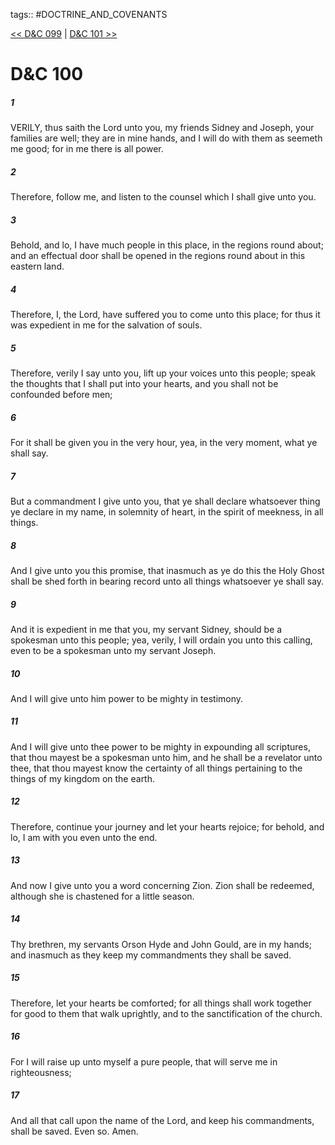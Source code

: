 tags:: #DOCTRINE_AND_COVENANTS

[<< D&C 099](DOCTRINE_AND_COVENANTS/D&C_099.md) | [D&C 101 >>](DOCTRINE_AND_COVENANTS/D&C_101.md)

# D&C 100

##### 1

VERILY, thus saith the Lord unto you, my friends Sidney and Joseph, your families are well; they are in mine hands, and I will do with them as seemeth me good; for in me there is all power.

##### 2

Therefore, follow me, and listen to the counsel which I shall give unto you.

##### 3

Behold, and lo, I have much people in this place, in the regions round about; and an effectual door shall be opened in the regions round about in this eastern land.

##### 4

Therefore, I, the Lord, have suffered you to come unto this place; for thus it was expedient in me for the salvation of souls.

##### 5

Therefore, verily I say unto you, lift up your voices unto this people; speak the thoughts that I shall put into your hearts, and you shall not be confounded before men;

##### 6

For it shall be given you in the very hour, yea, in the very moment, what ye shall say.

##### 7

But a commandment I give unto you, that ye shall declare whatsoever thing ye declare in my name, in solemnity of heart, in the spirit of meekness, in all things.

##### 8

And I give unto you this promise, that inasmuch as ye do this the Holy Ghost shall be shed forth in bearing record unto all things whatsoever ye shall say.

##### 9

And it is expedient in me that you, my servant Sidney, should be a spokesman unto this people; yea, verily, I will ordain you unto this calling, even to be a spokesman unto my servant Joseph.

##### 10

And I will give unto him power to be mighty in testimony.

##### 11

And I will give unto thee power to be mighty in expounding all scriptures, that thou mayest be a spokesman unto him, and he shall be a revelator unto thee, that thou mayest know the certainty of all things pertaining to the things of my kingdom on the earth.

##### 12

Therefore, continue your journey and let your hearts rejoice; for behold, and lo, I am with you even unto the end.

##### 13

And now I give unto you a word concerning Zion. Zion shall be redeemed, although she is chastened for a little season.

##### 14

Thy brethren, my servants Orson Hyde and John Gould, are in my hands; and inasmuch as they keep my commandments they shall be saved.

##### 15

Therefore, let your hearts be comforted; for all things shall work together for good to them that walk uprightly, and to the sanctification of the church.

##### 16

For I will raise up unto myself a pure people, that will serve me in righteousness;

##### 17

And all that call upon the name of the Lord, and keep his commandments, shall be saved. Even so. Amen.
